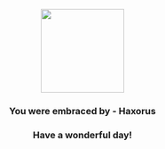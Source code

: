 <p align="center">
    <img src="https://raw.githubusercontent.com/PokeAPI/sprites/master/sprites/pokemon/612.png" width="150" height="150">
</p>
<h3 align="center">You were embraced by - <b>Haxorus</b></h3>
<h3 align="center">Have a wonderful day!</h3>
